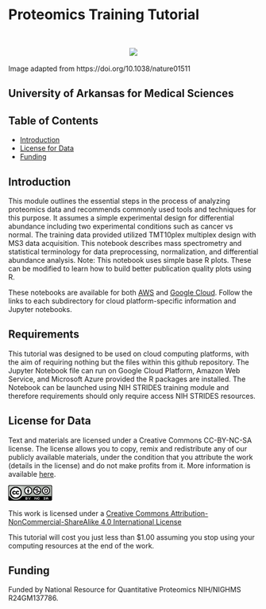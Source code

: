 # Proteomics Training Tutorial

<br>
<p align="center">
    <img src="images/UAMS-course-card-2.png" width="400" />
</p>
Image adapted from https://doi.org/10.1038/nature01511

## University of Arkansas for Medical Sciences

## Table of Contents

+ [Introduction](#introduction)
+ [License for Data](#license-for-data)
+ [Funding](#funding)

## Introduction

This module outlines the essential steps in the process of analyzing proteomics data and recommends commonly used tools and techniques for this purpose. It assumes a simple experimental design for differential abundance including two experimental conditions such as cancer vs normal. The training data provided utilized TMT10plex multiplex design with MS3 data acquisition. This notebook describes mass spectrometry and statistical terminology for data preprocessing, normalization, and differential abundance analysis. Note: This notebook uses simple base R plots. These can be modified to learn how to build better publication quality plots using R. 

These notebooks are available for both [AWS](/AWS) and [Google Cloud](/GoogleCloud). Follow the links to each subdirectory for cloud platform-specific information and Jupyter notebooks. 

## Requirements

This tutorial was designed to be used on cloud computing platforms, with the aim of requiring nothing but the files within this github repository.
The Jupyter Notebook file can run on Google Cloud Platform, Amazon Web Service, and Microsoft Azure provided the R packages are installed. The Notebook can be launched using NIH STRIDES training module and therefore requirements should only require access NIH STRIDES resources.

## **License for Data**

Text and materials are licensed under a Creative Commons CC-BY-NC-SA license. The license allows you to copy, remix and redistribute any of our publicly available materials, under the condition that you attribute the work (details in the license) and do not make profits from it. More information is available [here](https://tilburgsciencehub.com/about).

![Creative commons license](images/licensebuttons.png)

This work is licensed under a [Creative Commons Attribution-NonCommercial-ShareAlike 4.0 International License](http://creativecommons.org/licenses/by-nc-sa/4.0/)

This tutorial will cost you just less than $1.00 assuming you stop using your computing resources at the end of the work.

## Funding

Funded by National Resource for Quantitative Proteomics NIH/NIGHMS R24GM137786.
